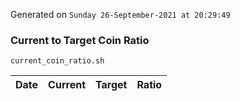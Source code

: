 Generated on `Sunday 26-September-2021 at 20:29:49`

### Current to Target Coin Ratio
`current_coin_ratio.sh`

Date|Current|Target|Ratio
---|---|---|---
